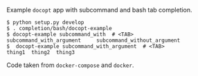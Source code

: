 Example `docopt` app with subcommand and bash tab completion.

```
$ python setup.py develop
$ . completion/bash/docopt-example
$ docopt-example subcommand_with  # <TAB>
subcommand_with_argument     subcommand_without_argument
$  docopt-example subcommand_with_argument  # <TAB>
thing1  thing2  thing3
```

Code taken from `docker-compose` and `docker`.
